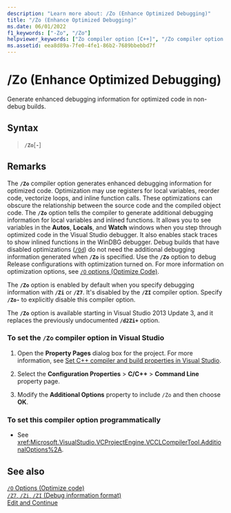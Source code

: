 ```yaml
---
description: "Learn more about: /Zo (Enhance Optimized Debugging)"
title: "/Zo (Enhance Optimized Debugging)"
ms.date: 06/01/2022
f1_keywords: ["-Zo", "/Zo"]
helpviewer_keywords: ["Zo compiler option [C++]", "/Zo compiler option [C++]", "-Zo compiler option [C++]"]
ms.assetid: eea8d89a-7fe0-4fe1-86b2-7689bbebbd7f
---
```

# /Zo (Enhance Optimized Debugging)

Generate enhanced debugging information for optimized code in non-debug builds.

## Syntax

> **`/Zo`**\[**`-`**]

## Remarks

The **`/Zo`** compiler option generates enhanced debugging information for optimized code. Optimization may use registers for local variables, reorder code, vectorize loops, and inline function calls. These optimizations can obscure the relationship between the source code and the compiled object code. The **`/Zo`** option tells the compiler to generate additional debugging information for local variables and inlined functions. It allows you to see variables in the **Autos**, **Locals**, and **Watch** windows when you step through optimized code in the Visual Studio debugger. It also enables stack traces to show inlined functions in the WinDBG debugger. Debug builds that have disabled optimizations ([`/Od`](od-disable-debug.md)) do not need the additional debugging information generated when **`/Zo`** is specified. Use the **`/Zo`** option to debug Release configurations with optimization turned on. For more information on optimization options, see [`/O` options (Optimize Code)](o-options-optimize-code.md).

The **`/Zo`** option is enabled by default when you specify debugging information with **`/Zi`** or **`/Z7`**. It's disabled by the **`/ZI`** compiler option. Specify **`/Zo-`** to explicitly disable this compiler option.

The **`/Zo`** option is available starting in Visual Studio 2013 Update 3, and it replaces the previously undocumented **`/d2Zi+`** option.

### To set the `/Zo` compiler option in Visual Studio

1. Open the **Property Pages** dialog box for the project. For more information, see [Set C++ compiler and build properties in Visual Studio](../working-with-project-properties.md).

1. Select the **Configuration Properties** > **C/C++** > **Command Line** property page.

1. Modify the **Additional Options** property to include `/Zo` and then choose **OK**.

### To set this compiler option programmatically

- See <xref:Microsoft.VisualStudio.VCProjectEngine.VCCLCompilerTool.AdditionalOptions%2A>.

## See also

[`/O` Options (Optimize code)](o-options-optimize-code.md)\
[`/Z7`, `/Zi`, `/ZI` (Debug information format)](z7-zi-zi-debug-information-format.md)\
[Edit and Continue](/visualstudio/debugger/edit-and-continue)
